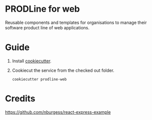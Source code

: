 # PRODLine for web

Reusable components and templates for organisations to manage their software product line of web applications.

# Guide

1. Install [cookiecutter](https://github.com/audreyr/cookiecutter).
2. Cookiecut the service from the checked out folder.

    ```
    cookiecutter prodline-web
    ```

# Credits
https://github.com/nburgess/react-express-example